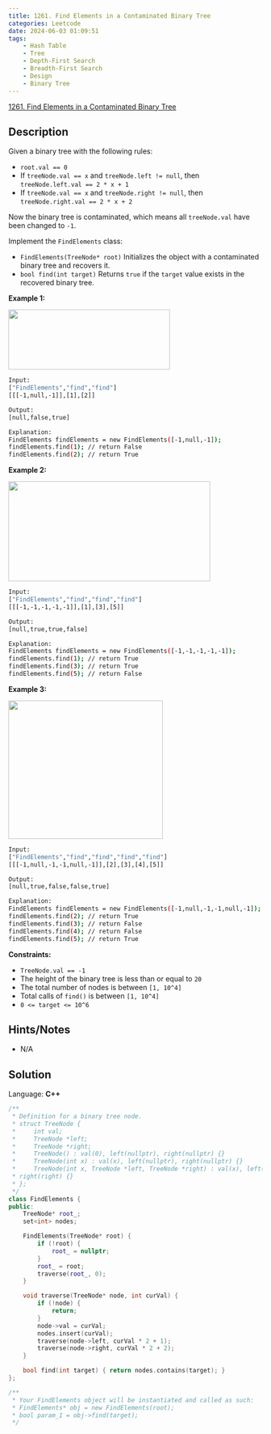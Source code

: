 ```yaml
---
title: 1261. Find Elements in a Contaminated Binary Tree
categories: Leetcode
date: 2024-06-03 01:09:51
tags:
    - Hash Table
    - Tree
    - Depth-First Search
    - Breadth-First Search
    - Design
    - Binary Tree
---
```


[1261. Find Elements in a Contaminated Binary Tree](https://leetcode.com/problems/find-elements-in-a-contaminated-binary-tree/description/)

## Description

Given a binary tree with the following rules:

- `root.val == 0`
- If `treeNode.val == x` and `treeNode.left != null`, then `treeNode.left.val == 2 * x + 1`
- If `treeNode.val == x` and `treeNode.right != null`, then `treeNode.right.val == 2 * x + 2`

Now the binary tree is contaminated, which means all `treeNode.val` have been changed to `-1`.

Implement the `FindElements` class:

- `FindElements(TreeNode* root)` Initializes the object with a contaminated binary tree and recovers it.
- `bool find(int target)` Returns `true` if the `target` value exists in the recovered binary tree.

**Example 1:**

<img alt="" src="https://assets.leetcode.com/uploads/2019/11/06/untitled-diagram-4-1.jpg" style="width: 320px; height: 119px;">

```bash
Input:
["FindElements","find","find"]
[[[-1,null,-1]],[1],[2]]

Output:
[null,false,true]

Explanation:
FindElements findElements = new FindElements([-1,null,-1]);
findElements.find(1); // return False
findElements.find(2); // return True
```

**Example 2:**

<img alt="" src="https://assets.leetcode.com/uploads/2019/11/06/untitled-diagram-4.jpg" style="width: 400px; height: 198px;">

```bash
Input:
["FindElements","find","find","find"]
[[[-1,-1,-1,-1,-1]],[1],[3],[5]]

Output:
[null,true,true,false]

Explanation:
FindElements findElements = new FindElements([-1,-1,-1,-1,-1]);
findElements.find(1); // return True
findElements.find(3); // return True
findElements.find(5); // return False
```

**Example 3:**

<img alt="" src="https://assets.leetcode.com/uploads/2019/11/07/untitled-diagram-4-1-1.jpg" style="width: 306px; height: 274px;">

```bash
Input:
["FindElements","find","find","find","find"]
[[[-1,null,-1,-1,null,-1]],[2],[3],[4],[5]]

Output:
[null,true,false,false,true]

Explanation:
FindElements findElements = new FindElements([-1,null,-1,-1,null,-1]);
findElements.find(2); // return True
findElements.find(3); // return False
findElements.find(4); // return False
findElements.find(5); // return True
```

**Constraints:**

- `TreeNode.val == -1`
- The height of the binary tree is less than or equal to `20`
- The total number of nodes is between `[1, 10^4]`
- Total calls of `find()` is between `[1, 10^4]`
- `0 <= target <= 10^6`

## Hints/Notes

- N/A

## Solution

Language: **C++**

```C++
/**
 * Definition for a binary tree node.
 * struct TreeNode {
 *     int val;
 *     TreeNode *left;
 *     TreeNode *right;
 *     TreeNode() : val(0), left(nullptr), right(nullptr) {}
 *     TreeNode(int x) : val(x), left(nullptr), right(nullptr) {}
 *     TreeNode(int x, TreeNode *left, TreeNode *right) : val(x), left(left),
 * right(right) {}
 * };
 */
class FindElements {
public:
    TreeNode* root_;
    set<int> nodes;

    FindElements(TreeNode* root) {
        if (!root) {
            root_ = nullptr;
        }
        root_ = root;
        traverse(root_, 0);
    }

    void traverse(TreeNode* node, int curVal) {
        if (!node) {
            return;
        }
        node->val = curVal;
        nodes.insert(curVal);
        traverse(node->left, curVal * 2 + 1);
        traverse(node->right, curVal * 2 + 2);
    }

    bool find(int target) { return nodes.contains(target); }
};

/**
 * Your FindElements object will be instantiated and called as such:
 * FindElements* obj = new FindElements(root);
 * bool param_1 = obj->find(target);
 */
```
